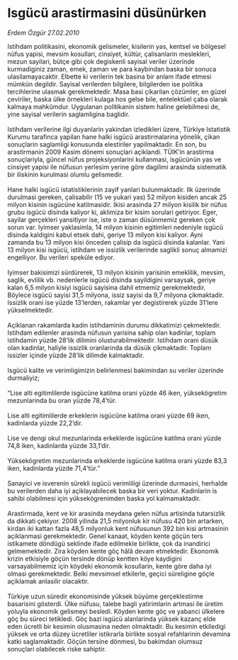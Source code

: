 # Isgücü arastirmasini düsünürken

*Erdem Özgür 27.02.2010*

<div class="yazi">Istihdam politikasini, ekonomik gelismeler, kisilerin yas, kentsel ve bölgesel nüfus yapisi, mevsim kosullari, cinsiyet, kültür, çalisanlarin meslekleri, mezun sayilari, bütçe gibi çok degiskenli sayisal veriler üzerinde kurmadiginiz zaman, emek, zaman ve para kaybindan baska bir sonuca ulasilamayacaktir. Elbette ki verilerin tek basina bir anlam ifade etmesi mümkün degildir. Sayisal verilerden bilgilere, bilgilerden ise politika tercihlerine ulasmak gerekmektedir. Masa basi çikarilan çözümler, en güzel çeviriler, baska ülke örnekleri kulaga hos gelse bile, entelektüel çaba olarak kalmaya mahkûmdur. Uygulanan politikanin sistem haline gelebilmesi de, yine sayisal verilerin saglamligina baglidir. <br/><br/>Istihdam verilerine ilgi duyanlarin yakindan izledikleri üzere, Türkiye Istatistik Kurumu tarafinca yapilan hane halki isgücü arastirmalarina yönelik, çikan sonuçlarin saglamligi konusunda elestiriler yapilmaktadir. En son, bu arastirmanin 2009 Kasim dönemi sonuçlari açiklandi. TÜIK’in arastirma sonuçlariyla, güncel nüfus projeksiyonlarini kullanmasi, isgücünün yas ve cinsiyet yapisi ile nüfusun yerlesim yerine göre dagilimi arasinda sistematik bir iliskinin kurulmasi olumlu gelismedir. <br/><br/>Hane halki isgücü istatistiklerinin zayif yanlari bulunmaktadir. Ilk üzerinde durulmasi gereken, çalisabilir (15 ve yukari yas) 52 milyon kisiden ancak 25 milyon kisinin isgücüne katilmasidir. Ikisi arasinda 27 milyon kisilik bir nüfus grubu isgücü disinda kaliyor ki, aklimiza bir kisim sorulari getiriyor. Eger, sayilar gerçekleri yansitiyor ise, iste o zaman düsünmemiz gereken çok sorun var. Iyimser yaklasimla, 14 milyon kisinin egitimleri nedeniyle isgücü disinda kaldigini kabul etsek dahi, geriye 13 milyon kisi kaliyor. Ayni zamanda bu 13 milyon kisi önceden çalisip da isgücü disinda kalanlar. Yani 13 milyon kisi isgücü, istihdam ve issizlik verilerinde saglikli sonuç almamizi engelliyor. Bu verileri speküle ediyor. <br/><br/>Iyimser bakisimizi sürdürerek, 13 milyon kisinin yarisinin emeklilik, mevsim, saglik, evlilik vb. nedenlerle isgücü disinda sayildigini varsaysak, geriye kalan 6,5 milyon kisiyi isgücü sayisina dahil etmemiz gerekmektedir. Böylece isgücü sayisi 31,5 milyona, issiz sayisi da 9,7 milyona çikmaktadir. Issizlik orani ise yüzde 13’lerden, rakamlar yer degistirerek yüzde 31’lere yükselmektedir. <br/><br/>Açiklanan rakamlarda kadin istihdaminin durumu dikkatimizi çekmektedir. Istihdam edilenler arasinda nüfusun yarisina sahip olan kadinlar, toplam istihdamin yüzde 28’lik dilimini olusturabilmektedir. Istihdam orani düsük olan kadinlar, haliyle issizlik oranlarinda da düsük çikmaktadir. Toplam issizler içinde yüzde 28’lik dilimde kalmaktadir. <br/><br/>Isgücü kalite ve verimligimizin belirlenmesi bakimindan su veriler üzerinde durmaliyiz; <br/><br/>“Lise alti egitimlilerde isgücüne katilma orani yüzde 46 iken, yüksekögretim mezunlarinda bu oran yüzde 78,4’tür. <br/><br/>Lise alti egitimlilerde erkeklerin isgücüne katilma orani yüzde 69 iken, kadinlarda yüzde 22,2’dir. <br/><br/>Lise ve dengi okul mezunlarinda erkeklerde isgücüne katilma orani yüzde 74,8 iken, kadinlarda yüzde 33,1’dir. <br/><br/>Yüksekögretim mezunlarinda erkeklerde isgücüne katilma orani yüzde 83,3 iken, kadinlarda yüzde 71,4’tür.” <br/><br/>Sanayici ve isverenin sürekli isgücü verimliligi üzerinde durmasini, herhalde bu verilerden daha iyi açiklayabilecek baska bir veri yoktur. Kadinlarin is sahibi olabilmesi için yüksekögrenimden baska yol kalmamaktadir. <br/><br/>Arastirmada, kent ve kir arasinda meydana gelen nüfus artisinda tutarsizlik da dikkati çekiyor. 2008 yilinda 21,5 milyonluk kir nüfusu 420 bin artarken, kirdan iki kattan fazla 48,5 milyonluk kent nüfusunun 392 bin kisi artmasinin açiklanmasi gerekmektedir. Genel kanaat, köyden kente göçün ters istikamete döndügü seklinde ifade edilmekle birlikte, çok da inandirici gelmemektedir. Zira köyden kente göç hâlâ devam etmektedir. Ekonomik krizin etkisiyle göçün tersinde dönüp kentten köye kaydigini varsayabilmemiz için köydeki ekonomik kosullarin, kente göre daha iyi olmasi gerekmektedir. Belki mevsimsel etkilerle, geçici süreligine göçle açiklamak anlasilir olacaktir. <br/><br/>Türkiye uzun süredir ekonomisinde yüksek büyüme gerçeklestirme basarisini gösterdi. Ülke nüfusu, talebe bagli yatirimlarin artmasi ile üretim yoluyla ekonomik gelismeyi besledi. Köyden kente göç ve yabanci ülkelere göç bu süreci tetikledi. Göç bazi isgücü alanlarinda yüksek kazanç elde eden ücretli bir kesimin olusmasina neden olmaktadir. Bu kesimin etkiledigi yüksek ve orta düzey ücretliler istikrarla birlikte sosyal refahlarinin devamina katki saglamaktadir. Göçün tersine dönmesi, bu bakimdan olumsuz sonuçlari olabilecek riske sahiptir.
              </div>
